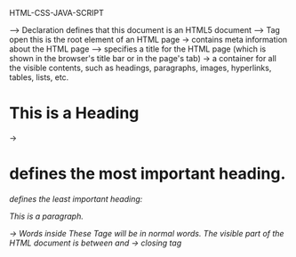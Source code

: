 HTML-CSS-JAVA-SCRIPT

<!DOCTYPE html> -->  Declaration defines that this document is an HTML5 document
<html>   --> Tag open   this is the root element of an HTML page
<head>   ->  contains meta information about the HTML page
<title>Page Title</title>    --> specifies a title for the HTML page (which is shown in the browser's title bar or in the page's tab)
</head>
<body>     ->  a container for all the visible contents, such as headings, paragraphs, images, hyperlinks, tables, lists, etc.

<h1>This is a Heading</h1>  ->  <h1> defines the most important heading. <h6> defines the least important heading: 
<p>This is a paragraph.</p> -> Words inside These Tage will be in normal words.

</body>  The visible part of the HTML document is between <body> and </body>
</html>  -> closing tag

